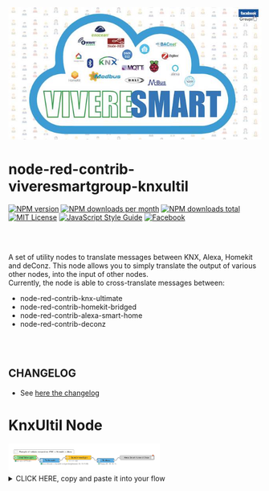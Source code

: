 
![GitHub Logo](/img/logo.jpg)

# node-red-contrib-viveresmartgroup-knxultil


[![NPM version][npm-version-image]][npm-url]
[![NPM downloads per month][npm-downloads-month-image]][npm-url]
[![NPM downloads total][npm-downloads-total-image]][npm-url]
[![MIT License][license-image]][license-url]
[![JavaScript Style Guide](https://img.shields.io/badge/code_style-standard-brightgreen.svg)](https://standardjs.com)
[![Facebook][facebook-image]][facebook-url]

<br/>
<br/>

A set of utility nodes to translate messages between KNX, Alexa, Homekit and deConz.
This node allows you to simply translate the output of various other nodes, into the input of other nodes.<br/>
Currently, the node is able to cross-translate messages between:<br/>
- node-red-contrib-knx-ultimate
- node-red-contrib-homekit-bridged
- node-red-contrib-alexa-smart-home
- node-red-contrib-deconz

<br/>
<br/>

## CHANGELOG
* See <a href="https://github.com/vivereSmartGroup/node-red-contrib-viveresmartgroup-knxultil/blob/master/CHANGELOG.md">here the changelog</a>

# KnxUltil Node

<img src='https://raw.githubusercontent.com/vivereSmartGroup/node-red-contrib-viveresmartgroup-knxultil/master/img/KnxUltil.png' width='60%'>


<details><summary>CLICK HERE, copy and paste it into your flow</summary>
<code>
]},{"id":"b65f4ff4.bfe2c8","type":"comment","z":"adb2ee5c.0bf6e","name":"Motion sensor turns on lights, when it's dark. The light turns off itself at day","info":"","x":290,"y":100,"wires":[]}]
</code>
</details>


[license-image]: https://img.shields.io/badge/license-MIT-blue.svg
[license-url]: https://github.com/vivereSmartGroup/node-red-contrib-viveresmartgroup-knxultil/master/LICENSE
[npm-url]: https://npmjs.org/package/node-red-contrib-viveresmartgroup-knxultil
[npm-version-image]: https://img.shields.io/npm/v/node-red-contrib-viveresmartgroup-knxultil.svg
[npm-downloads-month-image]: https://img.shields.io/npm/dm/node-red-contrib-viveresmartgroup-knxultil.svg
[npm-downloads-total-image]: https://img.shields.io/npm/dt/node-red-contrib-viveresmartgroup-knxultil.svg
[facebook-image]: https://img.shields.io/badge/Visit%20us-Facebook-blue
[facebook-url]: https://www.facebook.com/groups/viveresmart